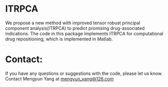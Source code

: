 # ITRPCA 
We propose a new method with improved tensor robust principal component analysis(ITRPCA) to predict promising drug-associated indications. The code in this package implements ITRPCA for computational drug repositioning, which is implemented in Matlab.

# Contact:  
If you have any questions or suggestions with the code, please let us know. Contact Mengyun Yang at mengyun_yang@126.com

